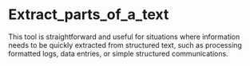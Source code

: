 # Extract_parts_of_a_text
This tool is straightforward and useful for situations where information needs to be quickly extracted from structured text, such as processing formatted logs, data entries, or simple structured communications.
